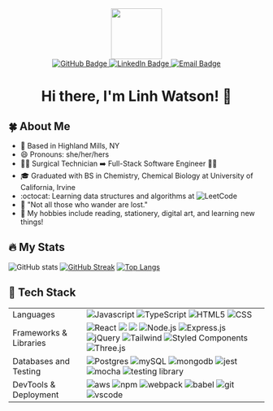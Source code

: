 <div id="header" align="center">
  <img src="https://media.giphy.com/media/fURq7MkbDvSUbiQhk2/giphy.gif" width="100"/>
  <div id="badges">
    <a href="https://github.com/linhwatson">
      <img src="https://img.shields.io/badge/linhwatson%20-%2343853D.svg?&style=flat-square&logo=github&logoColor=white" alt="GitHub Badge"/>
    </a>
    <a href="https://www.linkedin.com/in/linhwatson">
      <img src="https://img.shields.io/badge/linhwatson%20-%230077B5.svg?&style=flat-square&logo=linkedin&logoColor=white" alt="LinkedIn Badge"/>
    </a>
    <a href="mailto:linh.hoangwatson@gmail.com">
      <img src="https://img.shields.io/badge/linhwatson%20-%23D14836.svg?&style=flat-square&logo=gmail&logoColor=white" alt="Email Badge"/>
    </a>
  </div>
  <img src="https://komarev.com/ghpvc/?username=linhwatson&style=flat-square&color=blue" alt=""/>
  <h1>Hi there, I'm Linh Watson! 👋</h1>
</div>

## :four_leaf_clover: About Me
- :round_pushpin: Based in Highland Mills, NY
- :smile: Pronouns: she/her/hers
- 👩‍⚕️ Surgical Technician ➡️ Full-Stack Software Engineer 👩‍💻
- :mortar_board:  Graduated with BS in Chemistry, Chemical Biology at University of California, Irvine
- :octocat:  Learning data structures and algorithms at ![LeetCode](https://img.shields.io/badge/LeetCode%20-000000?style=flat-square&logo=LeetCode&logoColor=#d16c06)
- :bookmark:  "Not all those who wander are lost."
- :sunflower:  My hobbies include reading, stationery, digital art, and learning new things!

## :fire: My Stats
![GitHub stats](https://github-readme-stats.vercel.app/api?username=linhwatson&count_private=true&include_all_commits=true&show_icons=true&theme=tokyonight)
[![GitHub Streak](http://github-readme-streak-stats.herokuapp.com?user=linhwatson&count_private=true&include_all_commits=true&theme=tokyonight&border_radius=4.6)](https://git.io/streak-stats)
[![Top Langs](https://github-readme-stats.vercel.app/api/top-langs/?username=linhwatson&layout=compact&theme=tokyonight)](https://github.com/anuraghazra/github-readme-stats)

## :hammer: Tech Stack
<table>
  <tr>
      <td>Languages</td>
      <td>
        <img alt="Javascript" src="https://img.shields.io/badge/JavaScript%20-%23323330.svg?&style=flat-square&logo=javascript&logoColor=%23F7DF1E" /> 
        <img alt="TypeScript" src="https://img.shields.io/badge/Typescript%20-%23C21325.svg?&style=flat-square&logo=typescript&logoColor=%23F7DF1E" /> 
        <img alt="HTML5" src="https://img.shields.io/badge/HTML5%20-%23E34F26.svg?&style=flat-square&logo=html5&logoColor=white" /> 
        <img alt="CSS" src="https://img.shields.io/badge/CSS3%20-%231572B6.svg?&style=flat-square&logo=css3&logoColor=white" />
      </td>
  </tr>
  <tr>
      <td>Frameworks & Libraries</td>
      <td>
        <img alt="React" src="https://img.shields.io/badge/React%20-%2320232a.svg?&style=flat-square&logo=react&logoColor=%2361DAFB" /> 
        <img alt"React Router" src="https://img.shields.io/badge/React_Router%20-CA4245?style=flat-square&logo=react-router&logoColor=white" /> 
        <img alt"Redux" src="https://img.shields.io/badge/redux%20-%23593d88.svg?style=flat-square&logo=redux&logoColor=white" /> 
        <img alt="Node.js" src="https://img.shields.io/badge/Node.js%20-%2343853D.svg?&style=flat-square&logo=node.js&logoColor=white" /> 
        <img alt="Express.js" src="https://img.shields.io/badge/Express%20-%23404d59.svg?&style=flat-square" /> 
        <img alt="jQuery" src="https://img.shields.io/badge/jQuery%20-0769AD?style=flat-square&logo=jquery&logoColor=white" /> 
        <img alt="Tailwind" src="https://img.shields.io/badge/tailwindcss%20-%2338B2AC.svg?style=flat-sqaure&logo=tailwind-css&logoColor=white" /> 
        <img alt="Styled Components" src="https://img.shields.io/badge/styled--components%20-DB7093?style=flat-sqaure&logo=styled-components&logoColor=white" />
        <img alt="Three.js" src="https://img.shields.io/badge/threejs%20-black?style=flat-square&logo=three.js&logoColor=white" /> 
      </td>
  </tr>
  <tr>
      <td>Databases and Testing</td>
      <td>
        <img alt="Postgres" src="https://img.shields.io/badge/PostgreSQL-%23316192.svg?&style=flat-square&logo=postgresql&logoColor=white" /> 
        <img alt="mySQL" src="https://img.shields.io/badge/MySQL-%2300f.svg?&style=flat-square&logo=mysql&logoColor=white" /> 
        <img alt="mongodb" src="https://img.shields.io/badge/MongoDB-%234ea94b.svg?&style=flat-square&logo=mongodb&logoColor=white" /> 
        <img alt="jest" src="https://img.shields.io/badge/Jest%20-%23C21325.svg?&style=flat-square&logo=Jest&logoColor=white" />
        <img alt="mocha" src="https://img.shields.io/badge/-mocha%20-%238D6748?style=flat-square&logo=mocha&logoColor=white" />
        <img alt="testing library" src="https://img.shields.io/badge/-Testing_Library%20-%2343853D.svg?logo=testing-library&logoColor=white&style=flat-square" />
      </td>
  </tr>
   <tr>
      <td>DevTools & Deployment</td>
      <td>
        <img alt="aws" src="https://img.shields.io/badge/AWS%20-%23FF9900.svg?style=flat-square&logo=amazon-aws&logoColor=white" /> 
        <img alt="npm" src="https://img.shields.io/badge/npm%20-CB3837?style=flat-square&logo=npm&logoColor=white" /> 
        <img alt="webpack" src="https://img.shields.io/badge/webpack%20-%238DD6F9.svg?&style=flat-square&logo=webpack&logoColor=black" /> 
        <img alt="babel" src="https://img.shields.io/badge/Babel%20-%F9DC3E?style=flat-square&logo=babel&logoColor=white" /> 
        <img alt="git" src="https://img.shields.io/badge/Git%20-%23F05033.svg?&style=flat-square&logo=git&logoColor=white" /> 
        <img alt="vscode" src="https://img.shields.io/badge/VS%20Code%20-%23007ACC.svg?&style=flat-square&logo=visual-studio-code&logoColor=white" /> 
      </td>
  </tr>
</table>

<!--
**linhwatson/linhwatson** is a ✨ _special_ ✨ repository because its `README.md` (this file) appears on your GitHub profile.

Here are some ideas to get you started:

- 🔭 I’m currently working on ...
- 🌱 I’m currently learning ...
- 👯 I’m looking to collaborate on ...
- 🤔 I’m looking for help with ...
- 💬 Ask me about ...
- 📫 How to reach me: ...
- 😄 Pronouns: ...
- ⚡ Fun fact: ...
-->
